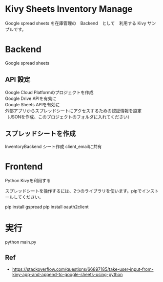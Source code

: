 # Kivy Sheets Inventory Manage

Google spread sheets を在庫管理の　Backend　として　利用する Kivy サンプルです。

# Backend

Google spread sheets 

## API 設定

Google Cloud Platformのプロジェクトを作成  
Google Drive APIを有効に  
Google Sheets APIを有効に  
外部アプリからスプレッドシートにアクセスするための認証情報を設定  
（JSONを作成、このプロジェクトのフォルダに入れてください）

## スプレッドシートを作成
InventoryBackend シート作成 
client_emailに共有

# Frontend

Python Kivyを利用する

スプレッドシートを操作するには、2つのライブラリを使います。pipでインストールしてください。
	
pip install gspread
pip install oauth2client

# 実行

python main.py

## Ref

* https://stackoverflow.com/questions/66897185/take-user-input-from-kivy-app-and-append-to-google-sheets-using-python
